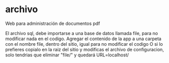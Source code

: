 # archivo
Web para administración de documentos pdf

El archivo sql, debe importarse a una base de datos llamada file, para no modificar nada en el codigo.
Agregar el contenido de la app a una carpeta con el nombre file, dentro del sitio, igual para no modificar el codigo
O si lo prefieres copialo en la raiz del sitio y modificas el archivo de configuracion, solo tendrias que eliminar "file/" y quedará URL=localhost/
